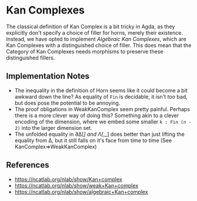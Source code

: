 # Kan Complexes

The classical definition of Kan Complex is a bit tricky in Agda, as
they explicitly don't specify a choice of filler for horns, merely their
existence. Instead, we have opted to implement *Algebraic Kan Complexes*,
which are Kan Complexes with a distinguished choice of filler. This does
mean that the Category of Kan Complexes needs morphisms to preserve these
distinguished fillers.

## Implementation Notes
* The inequality in the definition of Horn seems like it could become a bit awkward down the line?
  As equality of `Fin` is decidable, it isn't *too* bad, but does pose the potential to be annoying.
* The proof obligations in WeakKanComplex seem pretty painful. Perhaps there is a more clever way of doing this?
  Something akin to a clever encoding of the dimension, where we embed some smaller `k : Fin (n - 2)` into the larger dimension set.
* The unfolded equality in ∂Δ[_] and Λ[_,_] does better than just lifting the equality from Δ, but it still falls on it's face from time to time (See KanComplex⇒WeakKanComplex)

## References
* https://ncatlab.org/nlab/show/Kan+complex
* https://ncatlab.org/nlab/show/weak+Kan+complex
* https://ncatlab.org/nlab/show/algebraic+Kan+complex
